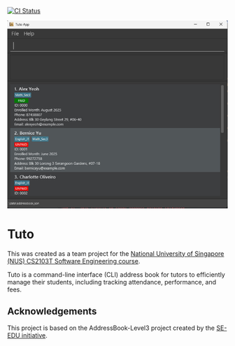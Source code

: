 [![CI Status](https://github.com/AY2526S1-CS2103T-F10-3/tp/workflows/Java%20CI/badge.svg)](https://github.com/AY2526S1-CS2103T-F10-3/tp/actions)

![Ui](docs/images/Ui.png)

# Tuto

This was created as a team project for the [National University of Singapore (NUS) CS2103T Software Engineering course](https://nus-cs2103-ay2526s1.github.io/website/index.html).

Tuto is a command-line interface (CLI) address book for tutors to efficiently manage their students, including tracking attendance, performance, and fees.

## Acknowledgements

This project is based on the AddressBook-Level3 project created by the [SE-EDU initiative](https://se-education.org).
